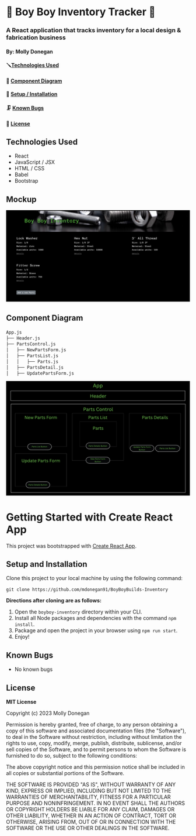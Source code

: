 # 🔧 Boy Boy Inventory Tracker 🔧

### A React application that tracks inventory for a local design & fabrication business

#### By: Molly Donegan

#### 🪛[Technologies Used](#technologies-used)
#### 🔩 [Component Diagram](#component-diagram)
#### 🧰 [Setup / Installation](#setup-and-installation)
#### 🗜️ [Known Bugs](#known-bugs)
#### 🧲 [License](#license) 

## Technologies Used
* React
* JavaScript / JSX
* HTML / CSS
* Babel
* Bootstrap

## Mockup

![mockup](/mockup.png)

## Component Diagram
```
App.js
├── Header.js
├── PartsControl.js
│   ├── NewPartsForm.js
│   ├── PartsList.js   
│   │   ├── Parts.js
│   ├── PartsDetail.js   
│   ├── UpdatePartsForm.js            
```
![diagram](/diagram.png)

# Getting Started with Create React App

This project was bootstrapped with [Create React App](https://github.com/facebook/create-react-app).

## Setup and Installation

Clone this project to your local machine by using the following command:
```
git clone https://github.com/mdonegan91/BoyBoyBuilds-Inventory
```

**Directions after cloning are as follows:**
1. Open the `boyboy-inventory` directory within your CLI.
2. Install all Node packages and dependencies with the command `npm install`.
3. Package and open the project in your browser using `npm run start`.
4. Enjoy!

## Known Bugs

* No known bugs

## License

**MIT License**

Copyright (c) 2023 Molly Donegan

Permission is hereby granted, free of charge, to any person obtaining a copy
of this software and associated documentation files (the "Software"), to deal
in the Software without restriction, including without limitation the rights
to use, copy, modify, merge, publish, distribute, sublicense, and/or sell
copies of the Software, and to permit persons to whom the Software is
furnished to do so, subject to the following conditions:

The above copyright notice and this permission notice shall be included in all
copies or substantial portions of the Software.

THE SOFTWARE IS PROVIDED "AS IS", WITHOUT WARRANTY OF ANY KIND, EXPRESS OR
IMPLIED, INCLUDING BUT NOT LIMITED TO THE WARRANTIES OF MERCHANTABILITY,
FITNESS FOR A PARTICULAR PURPOSE AND NONINFRINGEMENT. IN NO EVENT SHALL THE
AUTHORS OR COPYRIGHT HOLDERS BE LIABLE FOR ANY CLAIM, DAMAGES OR OTHER
LIABILITY, WHETHER IN AN ACTION OF CONTRACT, TORT OR OTHERWISE, ARISING FROM,
OUT OF OR IN CONNECTION WITH THE SOFTWARE OR THE USE OR OTHER DEALINGS IN THE
SOFTWARE.